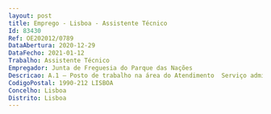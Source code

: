 ```yaml
--- 
layout: post
title: Emprego - Lisboa - Assistente Técnico
Id: 83430
Ref: OE202012/0789
DataAbertura: 2020-12-29
DataFecho: 2021-01-12
Trabalho: Assistente Técnico
Empregador: Junta de Freguesia do Parque das Nações
Descricao: A.1 — Posto de trabalho na área do Atendimento  Serviço administrativo e atendimento aopúblico, que se enquadram em diretivas gerais da Junta de Freguesia, designadamente de expediente, arquivo, secretaria, atendimento dos cidadãos, atendimento telefónico, emissão de atestados e declarações, atualização do recenseamento eleitoral, autenticação de documentos, registoe licenças de canídeos, entre outras funções inerentes ao posto de trabalho.A.2 — Posto de trabalho na área Financeira  Funções de natureza executiva, de aplicaçãode métodos e processos, com base em diretivas bem definidas e instruções gerais, de grau médiode complexidade, nas áreas de atuação comuns, técnicas e instrumentais, em especial as competências resultantes da operacionalização dos objetivos dos serviços e da unidade orgânica, compossibilidade do desenvolvimento de funções com responsabilidade e autonomia técnica, aindaque com enquadramento superior. São funções especialmente adstritas ao posto de trabalho asassociadas às áreas de  contabilidade, secretariado, administração e apoio à unidade orgânica elaboração de documentos e lançamentos contabilísticos  compilação e organização de informaçãoem mapas e respetivo acompanhamento  tarefas de apoio administrativo, de registo patrimonial tudo isto no âmbito das atribuições da Divisão Financeira.A.3 — Posto de trabalho na área Jurídica  Funções de natureza executiva, de aplicação demétodos e processos, com base em diretivas bem definidas e instruções gerais, de grau médio decomplexidade, nas áreas de atuação comuns e instrumentais e nos vários domínios de atuaçãodos órgãos e serviços.A.4 — Posto de trabalho em Secretariado de Direção  Funções de natureza executiva, deaplicação de métodos e processos, com base em diretivas bem definidas e instruções gerais, degrau médio de complexidade, nas áreas de atuação comuns e instrumentais e nos vários domínios de atuação dos órgãos e serviços”, às quais corresponde o grau de complexidade de nível 2.Executar atividades de comunicação, redigir relatórios e outros textos em língua portuguesa e ouestrangeira  proceder à gestão e manutenção da agenda de trabalho atualizada do respetivo superior hierárquico  tratar das providências necessárias para a marcação realização de reuniõesde trabalho, executar outras atividades de apoio geral ou especializado nas áreas de atuaçãocomuns, instrumentais e operativas dos órgãos e serviços, conhecimento de protocolo, domínioindependente de Microsoft Office.
CodigoPostal: 1990-212 LISBOA
Concelho: Lisboa
Distrito: Lisboa
--- 
```

